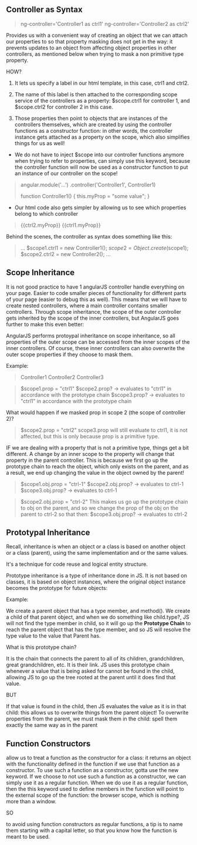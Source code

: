 ## Controller as Syntax
> ng-controller='Controller1 as ctrl1'
>   ng-controller='Controller2 as ctrl2'

Provides us with a convenient way of creating an object that we can attach our properties to so that property masking does not get in the way: it prevents updates to an object from affecting object properties in other controllers, as mentioned below when trying to mask a non primitive type property. 

HOW? 

1. It lets us specify a label in our html template, in this case, ctrl1 and ctrl2. 

2. The name of this label is then attached to the corresponding scope service of the controllers as a property: $scope.ctrl1 for controller 1, and $scope.ctrl2 for controller 2 in this case. 

3. Those properties then point to objects that are instances of the controllers themselves, which are created by using the controller functions as a constructor function: in other words, the controller instance gets attached as a property on the scope, which also simplifies things for us as well!

- We do not have to inject $scope into our controller functions anymore when trying to refer to properties, can simply use this keyword, because the controller function will now be used as a constructor function to put an instance of our controller on the scope!

> angular.module('...')
> .controller('Controller1', Controller1)
>
> function Controller1() {
>   this.myProp = "some value";
> }

- Our html code also gets simpler by allowing us to see which properties belong to which controller

> <div>
> {{ctrl2.myProp}}
> {{ctrl1.myProp}}
> </div>

Behind the scenes, the controller as syntax does something like this: 
> ...
> $scope1.ctrl1 = new Controller1();
> $scope2 = Object.create($scope1);
> $scope2.ctrl2 = new Controller2();
> ...

## Scope Inheritance

It is not good practice to have 1 angularJS controller handle everything on your page. Easier to code smaller pieces of functionality for different parts of your page (easier to debug this as well). This means that we will have to create nested controllers, where a main controller contains smaller controllers. Through scope inheritance, the scope of the outer controller gets inherited by the scope of the inner controllers, but AngularJS goes further to make this even better: 

AngularJS performs protoypal inheritance on scope inheritance, so all properties of the outer scope can be accessed from the inner scopes of the inner controllers. Of course, these inner controllers can also overwrite the outer scope properties if they choose to mask them.

Example: 

> Controller1
>   Controller2
>   Controller3

> $scope1.prop = "ctrl1"
> $scope2.prop? -> evaluates to "ctrl1" in accordance with the prototype chain
> $scope3.prop? -> evaluates to "ctrl1" in accordance with the prototype chain

What would happen if we masked prop in scope 2 (the scope of controller 2)? 
> $scope2.prop = "ctrl2"
scope3.prop will still evaluate to ctrl1, it is not affected, but this is only because prop is a primitive type. 

IF we are dealing with a property that is not a primitive type, things get a bit different. A change by an inner scope to the property will change that property in the parent controller. This is because we first go up the prototype chain to reach the object, which only exists on the parent, and as a result, we end up changing the value in the object owned by the parent!

> $scope1.obj.prop = "ctrl-1"
> $scope2.obj.prop? -> evaluates to ctrl-1
> $scope3.obj.prop? -> evaluates to ctrl-1

> $scope2.obj.prop = "ctrl-2" 
This makes us go up the prototype chain to obj on the parent, and so we change the prop of the obj on the parent to ctrl-2 so that then: 
> $scope3.obj.prop? -> evaluates to ctrl-2

## Prototypal Inheritance

Recall, inheritance is when an object or a class is based on another object or a class (parent), using the same implementation and or the same values. 

It's a technique for code reuse and logical entity structure. 

Prototype inheritance is a type of inheritance done in JS. It is not based on classes, it is based on object instances, where the original object instance becomes the prototype for future objects: 

Example: 

We create a parent object that has a type member, and method(). We create a child of that parent object, and when we do something like child.type?, JS will not find the type member in child, so it will go up the __Prototype Chain__ to reach the parent object that has the type member, and so JS will resolve the type value to the value that Parent has. 

What is this prototype chain? 

It is the chain that connects the parent to all of its children, grandchildren, great grandchildren, etc. It is their link. JS uses this prototype chain whenever a value that is being asked for cannot be found in the child, allowing JS to go up the tree rooted at the parent until it does find that value. 

BUT 

If that value is found in the child, then JS evaluates the value as it is in that child: this allows us to overwrite things from the parent object! To overwrite properties from the parent, we must mask them in the child: spell them exactly the same way as in the parent

## Function Constructors

allow us to treat a function as the constructor for a class: it returns an object with the functionality defined in the function if we use that function as a constructor. To use such a function as a constructor, gotta use the new keyword. If we choose to not use such a function as a constructor, we can simply use it as a regular function. When we do use it as a regular function, then the this keyword used to define members in the function will point to the external scope of the function: the browser scope, which is nothing more than a  window.

SO

to avoid using function constructors as regular functions, a tip is to name them starting with a capital letter, so that you know how the function is meant to be used.